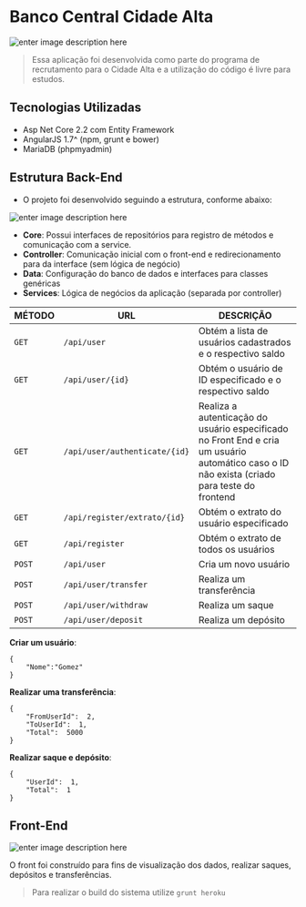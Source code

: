 # Banco Central Cidade Alta


![enter image description here](https://i.imgur.com/lvyxXWP.png)


> Essa aplicação foi desenvolvida como parte do programa de recrutamento para o Cidade Alta e a utilização do código é livre para estudos.

## Tecnologias Utilizadas

 - Asp Net Core 2.2 com Entity Framework
 - AngularJS 1.7^ (npm, grunt e bower)
 - MariaDB (phpmyadmin)

## Estrutura Back-End

 - O projeto foi desenvolvido seguindo a estrutura, conforme abaixo:
 
 ![enter image description here](https://i.imgur.com/ZqFpGIT.png)
 
 - **Core**: Possui interfaces de repositórios para registro de métodos e comunicação com a service.
 - **Controller**: Comunicação inicial com o front-end e redirecionamento para da interface (sem lógica de negócio)
 - **Data**: Configuração do banco de dados e interfaces para classes genéricas
 - **Services**: Lógica de negócios da aplicação (separada por controller)

|     MÉTODO           |     URL           |DESCRIÇÃO|
|----------------|----------------|-------------------------------|
| `GET` |`/api/user` |      Obtém a lista de usuários cadastrados e o respectivo saldo     |
|`GET`|`/api/user/{id}` |      Obtém o usuário de ID especificado e o respectivo saldo     |
|`GET`|`/api/user/authenticate/{id}` |      Realiza a autenticação do usuário especificado no Front End e cria um usuário automático caso o ID não exista (criado para teste do frontend     |
|`GET`|`/api/register/extrato/{id}` |      Obtém o extrato do usuário especificado     |
|`GET`|`/api/register` |      Obtém o extrato de todos os usuários     |
|`POST`|`/api/user` |      Cria um novo usuário     |
|`POST`|`/api/user/transfer` |      Realiza um transferência     |
|`POST`|`/api/user/withdraw` |      Realiza um saque     |
|`POST`|`/api/user/deposit` |      Realiza um depósito    |

**Criar um usuário**:

    {
        "Nome":"Gomez"
    }

**Realizar uma transferência**:

    {
	    "FromUserId":  2,
	    "ToUserId":  1,
	    "Total":  5000
    }

**Realizar saque e depósito**:

    {
    	"UserId":  1,
    	"Total":  1
    }

## Front-End

![enter image description here](https://i.imgur.com/bhsLBB2.png)

O front foi construído para fins de visualização dos dados, realizar saques, depósitos e transferências.

> Para realizar o build do sistema utilize `grunt heroku`